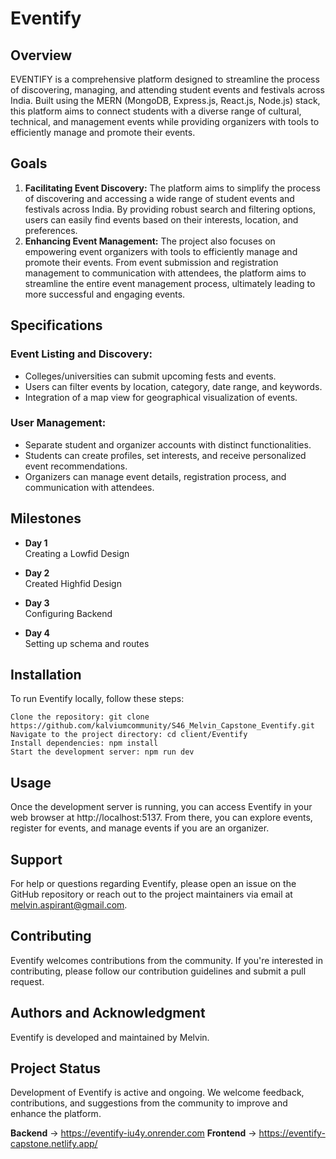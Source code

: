 # Eventify

## Overview
EVENTIFY is a comprehensive platform designed to streamline the process of discovering, managing, and attending student events and festivals across India. Built using the MERN (MongoDB, Express.js, React.js, Node.js) stack, this platform aims to connect students with a diverse range of cultural, technical, and management events while providing organizers with tools to efficiently manage and promote their events.


## Goals
1. **Facilitating Event Discovery:** The platform aims to simplify the process of discovering and accessing a wide range of student events and festivals across India. By providing robust search and filtering options, users can easily find events based on their interests, location, and preferences.
2. **Enhancing Event Management:** The project also focuses on empowering event organizers with tools to efficiently manage and promote their events. From event submission and registration management to communication with attendees, the platform aims to streamline the entire event management process, ultimately leading to more successful and engaging events.

## Specifications
### Event Listing and Discovery:
- Colleges/universities can submit upcoming fests and events.
- Users can filter events by location, category, date range, and keywords.
- Integration of a map view for geographical visualization of events.

### User Management:
- Separate student and organizer accounts with distinct functionalities.
- Students can create profiles, set interests, and receive personalized event recommendations.
- Organizers can manage event details, registration process, and communication with attendees.

## Milestones
- **Day 1**  
Creating a Lowfid Design

- **Day 2**  
Created Highfid Design

- **Day 3**   
Configuring Backend

- **Day 4**  
Setting up schema and routes
## Installation

To run Eventify locally, follow these steps:

    Clone the repository: git clone https://github.com/kalviumcommunity/S46_Melvin_Capstone_Eventify.git
    Navigate to the project directory: cd client/Eventify
    Install dependencies: npm install
    Start the development server: npm run dev
## Usage

Once the development server is running, you can access Eventify in your web browser at http://localhost:5137. From there, you can explore events, register for events, and manage events if you are an organizer.

## Support

For help or questions regarding Eventify, please open an issue on the GitHub repository or reach out to the project maintainers via email at melvin.aspirant@gmail.com.
## Contributing

Eventify welcomes contributions from the community. If you're interested in contributing, please follow our contribution guidelines and submit a pull request.
## Authors and Acknowledgment

Eventify is developed and maintained by Melvin.

## Project Status

Development of Eventify is active and ongoing. We welcome feedback, contributions, and suggestions from the community to improve and enhance the platform.

**Backend** -> https://eventify-iu4y.onrender.com
**Frontend** -> https://eventify-capstone.netlify.app/
